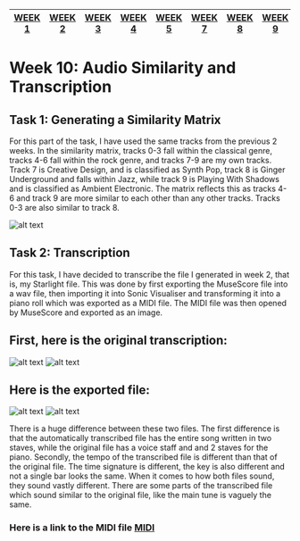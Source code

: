 | [WEEK 1](README.md) | [WEEK 2](week1.md) | [WEEK 3](week3.md) | [WEEK 4](week4.md) | [WEEK 5](week5.md) | [WEEK 7](week7.md) | [WEEK 8](week8.md) | [WEEK 9](week9.md) | [WEEK 10](week10.md) |
| --- | --- | --- | --- | --- | --- | --- | --- | --- |

# Week 10: Audio Similarity and Transcription

## Task 1: Generating a Similarity Matrix

For this part of the task, I have used the same tracks from the previous 2 weeks. In the similarity matrix, tracks 0-3 fall within the classical genre, tracks 4-6 fall within the rock genre, and tracks 7-9 are my own tracks. Track 7 is Creative Design, and is classified as Synth Pop, track 8 is Ginger Underground and falls within Jazz, while track 9 is Playing With Shadows and is classified as Ambient Electronic. The matrix reflects this as tracks 4-6 and track 9 are more similar to each other than any other tracks. Tracks 0-3 are also similar to track 8.

![alt text](similarity_matrix.png "Similarity Matrix")

## Task 2: Transcription

For this task, I have decided to transcribe the file I generated in week 2, that is, my Starlight file. This was done by first exporting the MuseScore file into a wav file, then importing it into Sonic Visualiser and transforming it into a piano roll which was exported as a MIDI file. The MIDI file was then opened by MuseScore and exported as an image.

## First, here is the original transcription:

![alt text](Starlight%20by%20Muse-1.png "Starlight Page 1")
![alt text](Starlight%20by%20Muse-2.png "Starlight Page 2")

## Here is the exported file:

![alt text](starlight_poly-1.png "Starlight Poly 1")
![alt text](starlight_poly-2.png "Starlight Poly 2")

There is a huge difference between these two files. The first difference is that the automatically transcribed file has the entire song written in two staves, while the original file has a voice staff and and 2 staves for the piano. Secondly, the tempo of the transcribed file is different than that of the original file. The time signature is different, the key is also different and not a single bar looks the same.
When it comes to how both files sound, they sound vastly different. There are some parts of the transcribed file which sound similar to the original file, like the main tune is vaguely the same.

### Here is a link to the MIDI file [MIDI](starlight_poly.mid)
